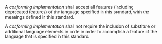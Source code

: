  



A *conforming implementation* shall accept all features (including deprecated features) of the language specified in this standard, with the meanings defined in this standard. 



A *conforming implementation* shall not require the inclusion of substitute or additional language elements in code in order to accomplish a feature of the language that is specified in this standard. 



